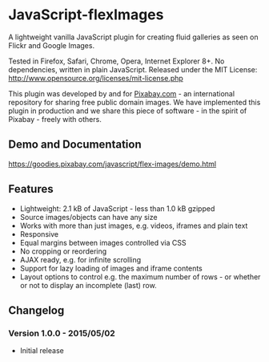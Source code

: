 JavaScript-flexImages
===================

A lightweight vanilla JavaScript plugin for creating fluid galleries as seen on Flickr and Google Images.

Tested in Firefox, Safari, Chrome, Opera, Internet Explorer 8+. No dependencies, written in plain JavaScript.
Released under the MIT License: http://www.opensource.org/licenses/mit-license.php

This plugin was developed by and for [Pixabay.com](https://pixabay.com/) - an international repository for sharing free public domain images.
We have implemented this plugin in production and we share this piece of software - in the spirit of Pixabay - freely with others.

## Demo and Documentation

https://goodies.pixabay.com/javascript/flex-images/demo.html

## Features

* Lightweight: 2.1 kB of JavaScript - less than 1.0 kB gzipped
* Source images/objects can have any size
* Works with more than just images, e.g. videos, iframes and plain text
* Responsive
* Equal margins between images controlled via CSS
* No cropping or reordering
* AJAX ready, e.g. for infinite scrolling
* Support for lazy loading of images and iframe contents
* Layout options to control e.g. the maximum number of rows - or whether or not to display an incomplete (last) row.

## Changelog

### Version 1.0.0 - 2015/05/02

* Initial release
